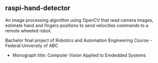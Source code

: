 ## raspi-hand-detector
An image processing algorithm using OpenCV that read camera images, estimate hand and fingers positions to send velocities commands to a remote wheeled robot.

Bachelor final project of Robotics and Automation Engineering Course - Federal University of ABC
* Monograph title: Computer Vision Applied to Emdedded Systems





